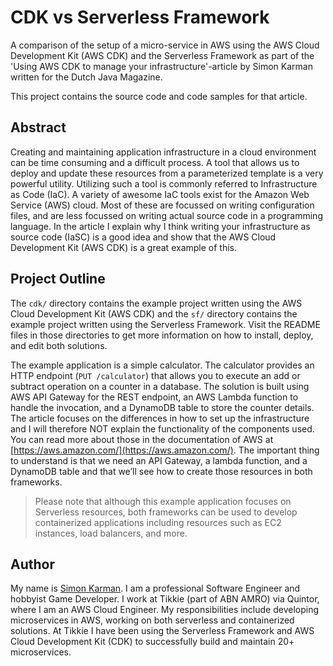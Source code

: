 CDK vs Serverless Framework
===

A comparison of the setup of a micro-service in AWS using the AWS Cloud Development Kit (AWS CDK) and the Serverless Framework as part of the 'Using AWS CDK to manage your infrastructure'-article by Simon Karman written for the Dutch Java Magazine.

This project contains the source code and code samples for that article.

## Abstract
Creating and maintaining application infrastructure in a cloud environment can be time consuming and a difficult process. A tool that allows us to deploy and update these resources from a parameterized template is a very powerful utility. Utilizing such a tool is commonly referred to Infrastructure as Code (IaC). A variety of awesome IaC tools exist for the Amazon Web Service (AWS) cloud. Most of these are focussed on writing configuration files, and are less focussed on writing actual source code in a programming language. In the article I explain why I think writing your infrastructure as source code (IaSC) is a good idea and show that the AWS Cloud Development Kit (AWS CDK) is a great example of this.

## Project Outline
The `cdk/` directory contains the example project written using the AWS Cloud Development Kit (AWS CDK) and the `sf/` directory contains the example project written using the Serverless Framework. Visit the README files in those directories to get more information on how to install, deploy, and edit both solutions.

The example application is a simple calculator. The calculator provides an HTTP endpoint (`PUT /calculator`) that allows you to execute an add or subtract operation on a counter in a database. The solution is built using AWS API Gateway for the REST endpoint, an AWS Lambda function to handle the invocation, and a DynamoDB table to store the counter details. The article focuses on the differences in how to set up the infrastructure and I will therefore NOT explain the functionality of the components used. You can read more about those in the documentation of AWS at [https://aws.amazon.com/](https://aws.amazon.com/). The important thing to understand is that we need an API Gateway, a lambda function, and a DynamoDB table and that we’ll see how to create those resources in both frameworks.

> Please note that although this example application focuses on Serverless resources, both frameworks can be used to develop containerized applications including resources such as EC2 instances, load balancers, and more.

## Author
My name is [Simon Karman](https://www.simonkarman.nl). I am a professional Software Engineer and hobbyist Game Developer. I work at Tikkie (part of ABN AMRO) via Quintor, where I am an AWS Cloud Engineer. My responsibilities include developing microservices in AWS, working on both serverless and containerized solutions. At Tikkie I have been using the Serverless Framework and AWS Cloud Development Kit (CDK) to successfully build and maintain 20+ microservices.
